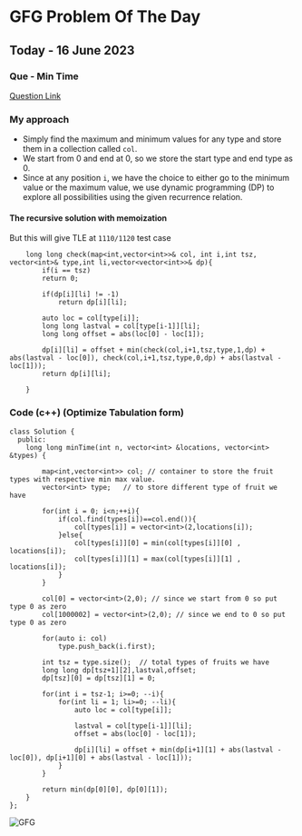 # GFG Problem Of The Day

## Today - 16 June 2023
### Que - Min Time

[Question Link](https://practice.geeksforgeeks.org/problems/95bb244da24edd6214086ff934886ccda6ed9da8/1)


### My approach
- Simply find the maximum and minimum values for any type and store them in a collection called `col`.
- We start from 0 and end at 0, so we store the start type and end type as 0.
- Since at any position `i`, we have the choice to either go to the minimum value or the maximum value, we use dynamic programming (DP) to explore all possibilities using the given recurrence relation.

#### The recursive solution with memoization 
But this will give TLE at `1110/1120` test case
```
    long long check(map<int,vector<int>>& col, int i,int tsz, vector<int>& type,int li,vector<vector<int>>& dp){
        if(i == tsz)
        return 0;
        
        if(dp[i][li] != -1)
            return dp[i][li];
        
        auto loc = col[type[i]];
        long long lastval = col[type[i-1]][li];
        long long offset = abs(loc[0] - loc[1]);
        
        dp[i][li] = offset + min(check(col,i+1,tsz,type,1,dp) + abs(lastval - loc[0]), check(col,i+1,tsz,type,0,dp) + abs(lastval - loc[1]));
        return dp[i][li];
    
    }
```


### Code (c++) (Optimize Tabulation form)
```
class Solution {
  public:
    long long minTime(int n, vector<int> &locations, vector<int> &types) {
        
        map<int,vector<int>> col; // container to store the fruit types with respective min max value.
        vector<int> type;   // to store different type of fruit we have
        
        for(int i = 0; i<n;++i){
            if(col.find(types[i])==col.end()){
                col[types[i]] = vector<int>(2,locations[i]);
            }else{
                col[types[i]][0] = min(col[types[i]][0] , locations[i]);
                col[types[i]][1] = max(col[types[i]][1] , locations[i]);
            }
        }

        col[0] = vector<int>(2,0); // since we start from 0 so put type 0 as zero
        col[1000002] = vector<int>(2,0); // since we end to 0 so put type 0 as zero

        for(auto i: col)
            type.push_back(i.first);
            
        int tsz = type.size();  // total types of fruits we have
        long long dp[tsz+1][2],lastval,offset;
        dp[tsz][0] = dp[tsz][1] = 0;
        
        for(int i = tsz-1; i>=0; --i){
            for(int li = 1; li>=0; --li){
                auto loc = col[type[i]];
                
                lastval = col[type[i-1]][li];
                offset = abs(loc[0] - loc[1]);
                
                dp[i][li] = offset + min(dp[i+1][1] + abs(lastval - loc[0]), dp[i+1][0] + abs(lastval - loc[1]));
            }
        }
        
        return min(dp[0][0], dp[0][1]);
    }
};
```

![GFG](https://komarev.com/ghpvc/?username=gl01potdgfg&color=blue&&label=Visitors)